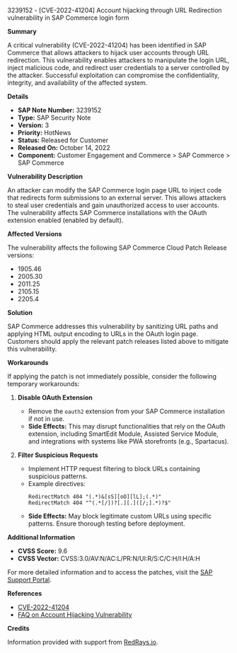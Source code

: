 3239152 - [CVE-2022-41204] Account hijacking through URL Redirection vulnerability in SAP Commerce login form

**Summary**

A critical vulnerability (CVE-2022-41204) has been identified in SAP Commerce that allows attackers to hijack user accounts through URL redirection. This vulnerability enables attackers to manipulate the login URL, inject malicious code, and redirect user credentials to a server controlled by the attacker. Successful exploitation can compromise the confidentiality, integrity, and availability of the affected system.

**Details**

- **SAP Note Number:** 3239152
- **Type:** SAP Security Note
- **Version:** 3
- **Priority:** HotNews
- **Status:** Released for Customer
- **Released On:** October 14, 2022
- **Component:** Customer Engagement and Commerce > SAP Commerce > SAP Commerce

**Vulnerability Description**

An attacker can modify the SAP Commerce login page URL to inject code that redirects form submissions to an external server. This allows attackers to steal user credentials and gain unauthorized access to user accounts. The vulnerability affects SAP Commerce installations with the OAuth extension enabled (enabled by default).

**Affected Versions**

The vulnerability affects the following SAP Commerce Cloud Patch Release versions:

- 1905.46
- 2005.30
- 2011.25
- 2105.15
- 2205.4

**Solution**

SAP Commerce addresses this vulnerability by sanitizing URL paths and applying HTML output encoding to URLs in the OAuth login page. Customers should apply the relevant patch releases listed above to mitigate this vulnerability.

**Workarounds**

If applying the patch is not immediately possible, consider the following temporary workarounds:

1. **Disable OAuth Extension**
   - Remove the `oauth2` extension from your SAP Commerce installation if not in use.
   - **Side Effects:** This may disrupt functionalities that rely on the OAuth extension, including SmartEdit Module, Assisted Service Module, and integrations with systems like PWA storefronts (e.g., Spartacus).

2. **Filter Suspicious Requests**
   - Implement HTTP request filtering to block URLs containing suspicious patterns.
   - Example directives:
     ```
     RedirectMatch 404 "(.*)&[sS][oO][lL];(.*)"
     RedirectMatch 404 "^(.*[/])?[.][.]([/;].*)?$"
     ```
   - **Side Effects:** May block legitimate custom URLs using specific patterns. Ensure thorough testing before deployment.

**Additional Information**

- **CVSS Score:** 9.6
- **CVSS Vector:** CVSS:3.0/AV:N/AC:L/PR:N/UI:R/S:C/C:H/I:H/A:H

For more detailed information and to access the patches, visit the [SAP Support Portal](https://me.sap.com/).

**References**

- [CVE-2022-41204](https://cve.mitre.org/cgi-bin/cvename.cgi?name=CVE-2022-41204)
- [FAQ on Account Hijacking Vulnerability](https://me.sap.com/notes/3246352)

**Credits**

Information provided with support from [RedRays.io](https://redrays.io).